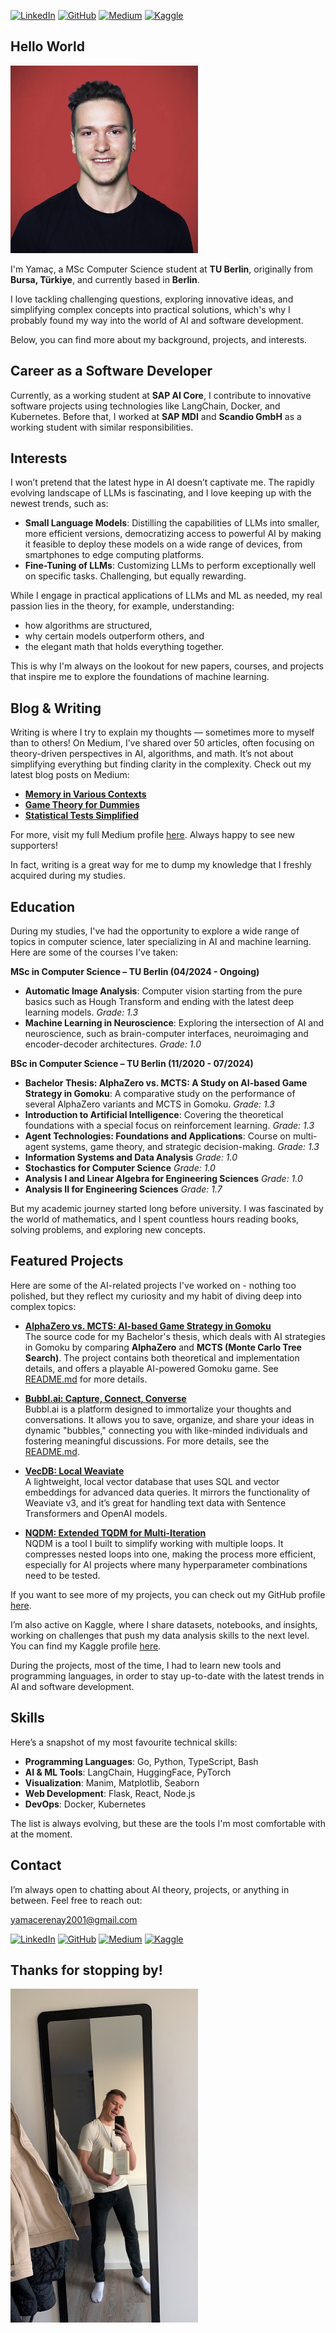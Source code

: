[![LinkedIn](https://img.shields.io/badge/-LinkedIn-0077B5?style=flat-square&logo=LinkedIn&logoColor=white&link=https://www.linkedin.com/in/yamaceay)](https://www.linkedin.com/in/yamaceay) 
[![GitHub](https://img.shields.io/badge/-GitHub-000?style=flat-square&logo=github&logoColor=white&link=https://github.com/yamaceay)](https://github.com/yamaceay)
[![Medium](https://img.shields.io/badge/-Medium-12100E?style=flat-square&logo=medium&logoColor=white&link=https://medium.com/@yamaceay)](https://medium.com/@yamaceay)
[![Kaggle](https://img.shields.io/badge/-Kaggle-20BEFF?style=flat-square&logo=kaggle&logoColor=white&link=https://www.kaggle.com/yamaerenay)](https://www.kaggle.com/yamaerenay)

## Hello World

<img src="me.jpeg" alt="Me" width="300"/>

I'm Yamaç, a MSc Computer Science student at **TU Berlin**, originally from **Bursa, Türkiye**, and currently based in **Berlin**. 

I love tackling challenging questions, exploring innovative ideas, and simplifying complex concepts into practical solutions, which's why I probably found my way into the world of AI and software development.

Below, you can find more about my background, projects, and interests.

## Career as a Software Developer

Currently, as a working student at **SAP AI Core**, I contribute to innovative software projects using technologies like LangChain, Docker, and Kubernetes. Before that, I worked at **SAP MDI** and **Scandio GmbH** as a working student with similar responsibilities.

## Interests

I won’t pretend that the latest hype in AI doesn’t captivate me. The rapidly evolving landscape of LLMs is fascinating, and I love keeping up with the newest trends, such as:

- **Small Language Models**: Distilling the capabilities of LLMs into smaller, more efficient versions, democratizing access to powerful AI by making it feasible to deploy these models on a wide range of devices, from smartphones to edge computing platforms.
- **Fine-Tuning of LLMs**: Customizing LLMs to perform exceptionally well on specific tasks. Challenging, but equally rewarding.

While I engage in practical applications of LLMs and ML as needed, my real passion lies in the theory, for example, understanding:
* how algorithms are structured,
* why certain models outperform others, and
* the elegant math that holds everything together.

This is why I'm always on the lookout for new papers, courses, and projects that inspire me to explore the foundations of machine learning.

## Blog & Writing

Writing is where I try to explain my thoughts — sometimes more to myself than to others! On Medium, I’ve shared over 50 articles, often focusing on theory-driven perspectives in AI, algorithms, and math. It’s not about simplifying everything but finding clarity in the complexity. Check out my latest blog posts on Medium:

- **[Memory in Various Contexts](https://medium.com/the-quantastic-journal/weirdest-explanation-of-memory-727147f14ac9)**  
- **[Game Theory for Dummies](https://pub.aimind.so/game-theory-for-dummies-433bc319f7e5)**  
- **[Statistical Tests Simplified](https://yamaceay.medium.com/statistical-tests-simplified-100bf655f482)**  

For more, visit my full Medium profile [here](https://medium.com/@yamaceay). Always happy to see new supporters! 

In fact, writing is a great way for me to dump my knowledge that I freshly acquired during my studies.

## Education

During my studies, I've had the opportunity to explore a wide range of topics in computer science, later specializing in AI and machine learning. Here are some of the courses I've taken:

**MSc in Computer Science – TU Berlin (04/2024 - Ongoing)**
- **Automatic Image Analysis**: Computer vision starting from the pure basics such as Hough Transform and ending with the latest deep learning models. *Grade: 1.3*
- **Machine Learning in Neuroscience**: Exploring the intersection of AI and neuroscience, such as brain-computer interfaces, neuroimaging and encoder-decoder architectures. *Grade: 1.0*

**BSc in Computer Science – TU Berlin (11/2020 - 07/2024)**
- **Bachelor Thesis: AlphaZero vs. MCTS: A Study on AI-based Game Strategy in Gomoku**: A comparative study on the performance of several AlphaZero variants and MCTS in Gomoku. *Grade: 1.3*
- **Introduction to Artificial Intelligence**: Covering the theoretical foundations with a special focus on reinforcement learning. *Grade: 1.3*
- **Agent Technologies: Foundations and Applications**: Course on multi-agent systems, game theory, and strategic decision-making. *Grade: 1.3*
- **Information Systems and Data Analysis** *Grade: 1.0*
- **Stochastics for Computer Science** *Grade: 1.0*
- **Analysis I and Linear Algebra for Engineering Sciences** *Grade: 1.0*
- **Analysis II for Engineering Sciences** *Grade: 1.7*

But my academic journey started long before university. I was fascinated by the world of mathematics, and I spent countless hours reading books, solving problems, and exploring new concepts.

## Featured Projects 

Here are some of the AI-related projects I've worked on - nothing too polished, but they reflect my curiosity and my habit of diving deep into complex topics:

- **[AlphaZero vs. MCTS: AI-based Game Strategy in Gomoku](https://github.com/yamaceay/gomoku)**  
  The source code for my Bachelor's thesis, which deals with AI strategies in Gomoku by comparing **AlphaZero** and **MCTS (Monte Carlo Tree Search)**. The project contains both theoretical and implementation details, and offers a playable AI-powered Gomoku game. See [README.md](https://github.com/yamaceay/gomoku/blob/master/README.md) for more details.
 
- **[Bubbl.ai: Capture, Connect, Converse](https://github.com/yamaceay/bubbl.ai)**  
  Bubbl.ai is a platform designed to immortalize your thoughts and conversations. It allows you to save, organize, and share your ideas in dynamic "bubbles," connecting you with like-minded individuals and fostering meaningful discussions. For more details, see the [README.md](https://github.com/yamaceay/bubbl.ai/blob/master/README.md).

- **[VecDB: Local Weaviate](https://github.com/yamaceay/vecDB)**  
  A lightweight, local vector database that uses SQL and vector embeddings for advanced data queries. It mirrors the functionality of Weaviate v3, and it’s great for handling text data with Sentence Transformers and OpenAI models.

- **[NQDM: Extended TQDM for Multi-Iteration](https://github.com/yamaceay/NQDM)**  
  NQDM is a tool I built to simplify working with multiple loops. It compresses nested loops into one, making the process more efficient, especially for AI projects where many hyperparameter combinations need to be tested.

If you want to see more of my projects, you can check out my GitHub profile [here](https://www.github.com/yamaceay).

I’m also active on Kaggle, where I share datasets, notebooks, and insights, working on challenges that push my data analysis skills to the next level. You can find my Kaggle profile [here](https://www.kaggle.com/yamaerenay).

During the projects, most of the time, I had to learn new tools and programming languages, in order to stay up-to-date with the latest trends in AI and software development.

## Skills  

Here’s a snapshot of my most favourite technical skills:

- **Programming Languages**: Go, Python, TypeScript, Bash  
- **AI & ML Tools**: LangChain, HuggingFace, PyTorch
- **Visualization**: Manim, Matplotlib, Seaborn
- **Web Development**: Flask, React, Node.js
- **DevOps**: Docker, Kubernetes

The list is always evolving, but these are the tools I'm most comfortable with at the moment.

## Contact  
I’m always open to chatting about AI theory, projects, or anything in between. Feel free to reach out:

[yamacerenay2001@gmail.com](mailto:yamacerenay2001@gmail.com)

[![LinkedIn](https://img.shields.io/badge/-LinkedIn-0077B5?style=flat-square&logo=LinkedIn&logoColor=white&link=https://www.linkedin.com/in/yamaceay)](https://www.linkedin.com/in/yamaceay) 
[![GitHub](https://img.shields.io/badge/-GitHub-000?style=flat-square&logo=github&logoColor=white&link=https://github.com/yamaceay)](https://github.com/yamaceay)
[![Medium](https://img.shields.io/badge/-Medium-12100E?style=flat-square&logo=medium&logoColor=white&link=https://medium.com/@yamaceay)](https://medium.com/@yamaceay)
[![Kaggle](https://img.shields.io/badge/-Kaggle-20BEFF?style=flat-square&logo=kaggle&logoColor=white&link=https://www.kaggle.com/yamaerenay)](https://www.kaggle.com/yamaerenay)

## Thanks for stopping by!

<img src="me_fun.jpeg" alt="Me" width=300/>